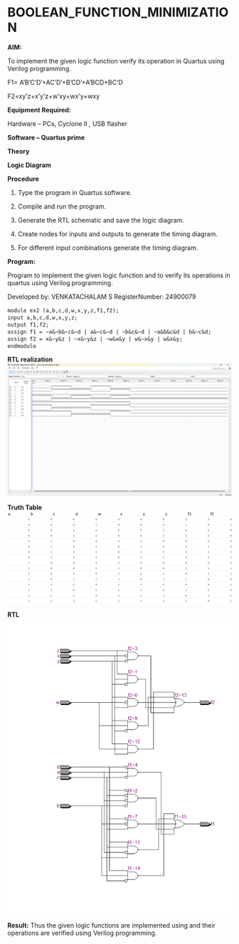 # BOOLEAN_FUNCTION_MINIMIZATION

**AIM:**

To implement the given logic function verify its operation in Quartus using Verilog programming.

F1= A’B’C’D’+AC’D’+B’CD’+A’BCD+BC’D 

F2=xy’z+x’y’z+w’xy+wx’y+wxy

**Equipment Required:**

Hardware – PCs, Cyclone II , USB flasher

**Software – Quartus prime**

**Theory**

**Logic Diagram**

**Procedure**

1.	Type the program in Quartus software.

2.	Compile and run the program.

3.	Generate the RTL schematic and save the logic diagram.

4.	Create nodes for inputs and outputs to generate the timing diagram.

5.	For different input combinations generate the timing diagram.


**Program:**

Program to implement the given logic function and to verify its operations in quartus using Verilog programming. 

Developed by: VENKATACHALAM S RegisterNumber: 24900079

```
module ex2 (a,b,c,d,w,x,y,z,f1,f2);
input a,b,c,d,w,x,y,z;
output f1,f2;
assign f1 = ~a&~b&~c&~d | a&~c&~d | ~b&c&~d | ~a&b&c&d | b&~c&d;
assign f2 = x&~y&z | ~x&~y&z | ~w&x&y | w&~x&y | w&x&y;
endmodule 
```


**RTL realization**
![alt text](<Screenshot 2024-11-29 103124.png>)

**Truth Table**
![alt text](<Screenshot 2024-11-29 104926.png>)

**RTL**
![alt text](<Screenshot 2024-11-29 102623.png>)




**Result:**
Thus the given logic functions are implemented using and their operations are verified using Verilog programming.

